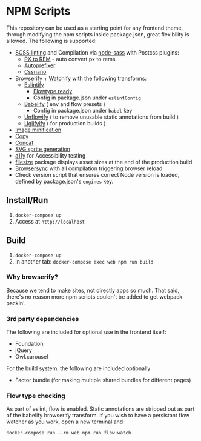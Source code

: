 # NPM Scripts

This repository can be used as a starting point for any frontend theme, through modifying the
npm scripts inside package.json, great flexibility is allowed. The following is supported:

- [SCSS linting](https://www.npmjs.com/package/sass-lint) and Compilation via [node-sass](https://www.npmjs.com/package/node-sass) with Postcss plugins:
    - [PX to REM](https://www.npmjs.com/package/postcss-pxtorem) - auto convert px to rems.
    - [Autoprefixer](https://www.npmjs.com/package/autoprefixer)
    - [Cssnano](https://www.npmjs.com/package/cssnano)
- [Browserify](http://browserify.org/) + [Watchify](https://www.npmjs.com/package/watchify) with the following transforms:
    - [Eslintify](https://www.npmjs.com/package/eslintify)
		- [Flowtype ready](https://www.npmjs.com/package/eslint-plugin-flowtype)
		- Config in package.json under `eslintConfig`
    - [Babelify](https://www.npmjs.com/package/babelify) ( env and flow presets )
		- Config in package.json under `babel` key
    - [Unflowify](https://www.npmjs.com/package/unflowify) ( to remove unusable static annotations from build )
    - [Uglifyify](https://www.npmjs.com/package/uglifyify) ( for production builds )
- [Image minification](https://www.npmjs.com/package/imagemin-cli)
- [Copy](https://www.npmjs.com/package/copyfiles)
- [Concat](http://npmjs.com/package/concat)
- [SVG sprite generation](http://npmjs.com/package/svg-sprite)
- [a11y](https://www.npmjs.com/package/a11y) for Accessibility testing
- [filesize](https://www.npmjs.com/package/a11y) package displays asset sizes at the end of the production build
- [Browsersync](https://www.npmjs.com/package/browser-sync) with all compilation triggering browser reload
- Check version script that ensures correct Node version is loaded, defined by package.json's `engines` key.

## Install/Run

1. `docker-compose up`
2. Access at `http://localhost`

## Build

1. `docker-compose up`
2. In another tab: `docker-compose exec web npm run build`

### Why browserify?

Because we tend to make sites, not directly apps so much. That said, there's no reason more npm scripts couldn't be
added to get webpack packin'.

### 3rd party dependencies

The following are included for optional use in the frontend itself:

- Foundation
- jQuery
- Owl.carousel

For the build system, the following are included optionally

- Factor bundle (for making multiple shared bundles for different pages)

### Flow type checking

As part of eslint, flow is enabled. Static annotations are stripped out as part of the babelify browserify transform.
If you wish to have a persistant flow watcher as you work, open a new terminal and:

`docker-compose run --rm web npm run flow:watch`